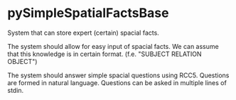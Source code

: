pySimpleSpatialFactsBase
========================
System that can store expert (certain) spacial facts.

The system should allow for easy input of spacial facts.
We can assume that this knowledge is in certain format.
(f.e. "SUBJECT RELATION OBJECT")

The system should answer simple spacial questions using RCC5.
Questions are formed in natural language.
Questions can be asked in multiple lines of stdin.

